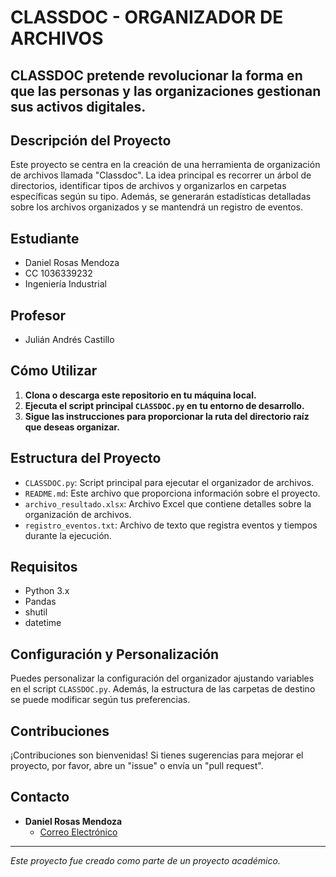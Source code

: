 # CLASSDOC - ORGANIZADOR DE ARCHIVOS

## CLASSDOC pretende revolucionar la forma en que las personas y las organizaciones gestionan sus activos digitales.

## Descripción del Proyecto
Este proyecto se centra en la creación de una herramienta de organización de archivos llamada "Classdoc". La idea principal es recorrer un árbol de directorios, identificar tipos de archivos y organizarlos en carpetas específicas según su tipo. Además, se generarán estadísticas detalladas sobre los archivos organizados y se mantendrá un registro de eventos.

## Estudiante
- Daniel Rosas Mendoza
- CC 1036339232
- Ingeniería Industrial

## Profesor
- Julián Andrés Castillo

## Cómo Utilizar
1. **Clona o descarga este repositorio en tu máquina local.**
2. **Ejecuta el script principal `CLASSDOC.py` en tu entorno de desarrollo.**
3. **Sigue las instrucciones para proporcionar la ruta del directorio raíz que deseas organizar.**

## Estructura del Proyecto
- `CLASSDOC.py`: Script principal para ejecutar el organizador de archivos.
- `README.md`: Este archivo que proporciona información sobre el proyecto.
- `archivo_resultado.xlsx`: Archivo Excel que contiene detalles sobre la organización de archivos.
- `registro_eventos.txt`: Archivo de texto que registra eventos y tiempos durante la ejecución.

## Requisitos
- Python 3.x
- Pandas
- shutil
- datetime

## Configuración y Personalización
Puedes personalizar la configuración del organizador ajustando variables en el script `CLASSDOC.py`. Además, la estructura de las carpetas de destino se puede modificar según tus preferencias.

## Contribuciones
¡Contribuciones son bienvenidas! Si tienes sugerencias para mejorar el proyecto, por favor, abre un "issue" o envía un "pull request".

## Contacto
- **Daniel Rosas Mendoza**
  - [Correo Electrónico](mailto:daniel.rosas@udea.edu.co)

---

*Este proyecto fue creado como parte de un proyecto académico.*
